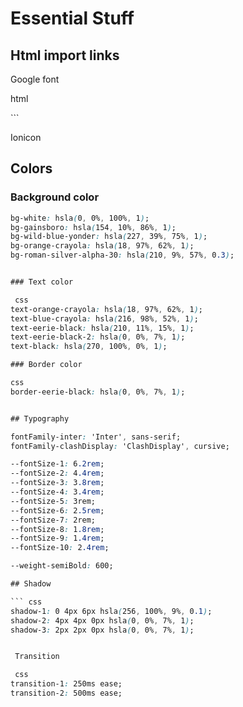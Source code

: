 # Essential Stuff

## Html import links

Google font

 html
<link rel="preconnect" href="https://fonts.googleapis.com">
<link rel="preconnect" href="https://fonts.gstatic.com" crossorigin>
<link href="https://fonts.googleapis.com/css2?family=Inter:wght@400;500;600&display=swap" rel="stylesheet">
```

Ionicon
<script type="module" src="https://unpkg.com/ionicons@5.5.2/dist/ionicons/ionicons.esm.js"></script>
<script nomodule src="https://unpkg.com/ionicons@5.5.2/dist/ionicons/ionicons.js"></script>



## Colors

### Background color
``` css
bg-white: hsla(0, 0%, 100%, 1);
bg-gainsboro: hsla(154, 10%, 86%, 1);
bg-wild-blue-yonder: hsla(227, 39%, 75%, 1);
bg-orange-crayola: hsla(18, 97%, 62%, 1);
bg-roman-silver-alpha-30: hsla(210, 9%, 57%, 0.3);


### Text color

 css
text-orange-crayola: hsla(18, 97%, 62%, 1);
text-blue-crayola: hsla(216, 98%, 52%, 1);
text-eerie-black: hsla(210, 11%, 15%, 1);
text-eerie-black-2: hsla(0, 0%, 7%, 1);
text-black: hsla(270, 100%, 0%, 1);

### Border color

css
border-eerie-black: hsla(0, 0%, 7%, 1);


## Typography

fontFamily-inter: 'Inter', sans-serif;
fontFamily-clashDisplay: 'ClashDisplay', cursive;

--fontSize-1: 6.2rem;
--fontSize-2: 4.4rem;
--fontSize-3: 3.8rem;
--fontSize-4: 3.4rem;
--fontSize-5: 3rem;
--fontSize-6: 2.5rem;
--fontSize-7: 2rem;
--fontSize-8: 1.8rem;
--fontSize-9: 1.4rem;
--fontSize-10: 2.4rem;

--weight-semiBold: 600;

## Shadow

``` css
shadow-1: 0 4px 6px hsla(256, 100%, 9%, 0.1);
shadow-2: 4px 4px 0px hsla(0, 0%, 7%, 1);
shadow-3: 2px 2px 0px hsla(0, 0%, 7%, 1);


 Transition

 css
transition-1: 250ms ease;
transition-2: 500ms ease;
